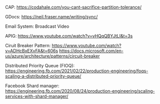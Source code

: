 CAP: https://codahale.com/you-cant-sacrifice-partition-tolerance/

GDocs: https://neil.fraser.name/writing/sync/

Email System: Broadcast Video

APIG: https://www.youtube.com/watch?v=vHQqQBYJtLI&t=3s

Ciruit Breaker Pattern: https://www.youtube.com/watch?v=ADHcBxEXvFA&t=606s
https://docs.microsoft.com/en-us/azure/architecture/patterns/circuit-breaker


Distributed Priority Queue (FIOQ): https://engineering.fb.com/2021/02/22/production-engineering/foqs-scaling-a-distributed-priority-queue/

Facebook Shard manager: https://engineering.fb.com/2020/08/24/production-engineering/scaling-services-with-shard-manager/
